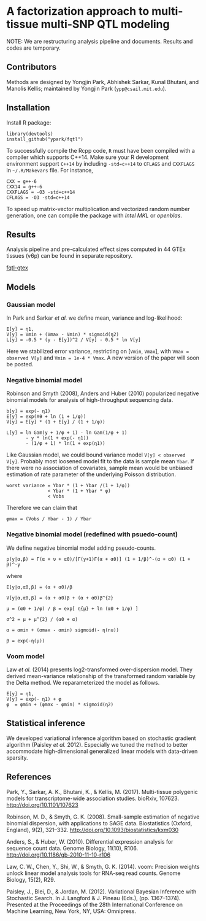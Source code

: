 # A factorization approach to multi-tissue multi-SNP QTL modeling

NOTE: We are restructuring analysis pipeline and documents.  Results
and codes are temporary.

## Contributors

Methods are designed by Yongjin Park, Abhishek Sarkar, Kunal Bhutani,
and Manolis Kellis; maintained by Yongjin Park (`ypp@csail.mit.edu`).

## Installation

Install R package:

```
library(devtools)
install_github("ypark/fqtl")
```

To successfully compile the Rcpp code, `R` must have been compiled with a
compiler which supports C++14. Make sure your R development environment support `C++14` by including
`-std=c++14` to `CFLAGS` and `CXXFLAGS` in `~/.R/Makevars` file.
For instance,

```
CXX = g++-6
CXX14 = g++-6
CXXFLAGS = -O3 -std=c++14
CFLAGS = -O3 -std=c++14
```

To speed up matrix-vector multiplication and vectorized random number
generation, one can compile the package with _Intel MKL_ or _openblas_.

## Results

Analysis pipeline and pre-calculated effect sizes computed in 44 GTEx
tissues (v6p) can be found in separate repository.

[fqtl-gtex](https://github.mit.edu/ypp/fqtl-gtex)


## Models

### Gaussian model

In Park and Sarkar _et al._ we define mean, variance and log-likelihood:

```
E[y] = η1,
V[y] = Vmin + (Vmax - Vmin) * sigmoid(η2)
L[y] = -0.5 * (y - E[y])^2 / V[y] - 0.5 * ln V[y]
```

Here we stabilized error variance, restricting on [`Vmin`, `Vmax`],
with `Vmax = observed V[y]` and `Vmin = 1e-4 * Vmax`.
A new version of the paper will soon be posted.

### Negative binomial model

Robinson and Smyth (2008), Anders and Huber (2010) popularized
negative binomial models for analysis of high-throughput sequencing
data.

```
b[y] = exp(- η1)
E[y] = exp(Xθ + ln (1 + 1/φ))
V[y] = E[y] * (1 + E[y] / (1 + 1/φ))

L[y] = ln Gam(y + 1/φ + 1) - ln Gam(1/φ + 1)
       - y * ln(1 + exp(- η1))
       - (1/φ + 1) * ln(1 + exp(η1))
```

Like Gaussian model, we could bound variance model `V[y] < observed V[y]`.  Probably most loosened model fit to the data is sample mean `Ybar`.  If there were no association of covariates, sample mean would be unbiased estimation of rate parameter of the underlying Poisson distribution.

```
worst variance = Ybar * (1 + Ybar /(1 + 1/φ))
               < Ybar * (1 + Ybar * φ)
               < Vobs
```

Therefore we can claim that

```
φmax = (Vobs / Ybar - 1) / Ybar
```


### Negative binomial model (redefined with psuedo-count)

We define negative binomial model adding pseudo-counts.

```
p(y|α,β) = Γ(α + υ + α0)/[Γ(y+1)Γ(α + α0)] (1 + 1/β)^-(α + α0) (1 + β)^-y
```

where

```
E[y|α,α0,β] = (α + α0)/β

V[y|α,α0,β] = (α + α0)β + (α + α0)β^{2}

μ = (α0 + 1/φ) / β = exp[ η{μ} + ln (α0 + 1/φ) ]

σ^2 = μ + μ^{2} / (α0 + α)

α = αmin + (αmax - αmin) sigmoid(- η(nu))

β = exp(-η(μ))
```

### Voom model

Law _et al._ (2014) presents log2-transformed over-dispersion model.
They derived mean-variance relationship of the transformed random
variable by the Delta method.  We reparameterized the model as follows.

```
E[y] = η1,
V[y] = exp(- η1) + φ
φ  = φmin + (φmax - φmin) * sigmoid(η2)
```

## Statistical inference

We developed variational inference algorithm based on stochastic
gradient algorithm (Paisley _et al._ 2012).  Especially we tuned the
method to better accommodate high-dimensional generalized linear
models with data-driven sparsity.

## References

Park, Y., Sarkar, A. K., Bhutani, K., & Kellis, M. (2017). Multi-tissue polygenic models for transcriptome-wide association studies. bioRxiv, 107623. http://doi.org/10.1101/107623

Robinson, M. D., & Smyth, G. K. (2008). Small-sample estimation of negative binomial dispersion, with applications to SAGE data. Biostatistics (Oxford, England), 9(2), 321–332. http://doi.org/10.1093/biostatistics/kxm030

Anders, S., & Huber, W. (2010). Differential expression analysis for sequence count data. Genome Biology, 11(10), R106. http://doi.org/10.1186/gb-2010-11-10-r106

Law, C. W., Chen, Y., Shi, W., & Smyth, G. K. (2014). voom: Precision weights unlock linear model analysis tools for RNA-seq read counts. Genome Biology, 15(2), R29.

Paisley, J., Blei, D., & Jordan, M. (2012). Variational Bayesian Inference with Stochastic Search. In J. Langford & J. Pineau (Eds.), (pp. 1367–1374). Presented at the Proceedings of the 28th International Conference on Machine Learning, New York, NY, USA: Omnipress.
